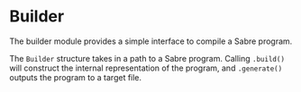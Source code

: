 # Builder

The builder module provides a simple interface to compile a Sabre program.

The `Builder` structure takes in a path to a Sabre program. Calling `.build()` will construct the internal representation of the program, and `.generate()` outputs the program to a target file.
